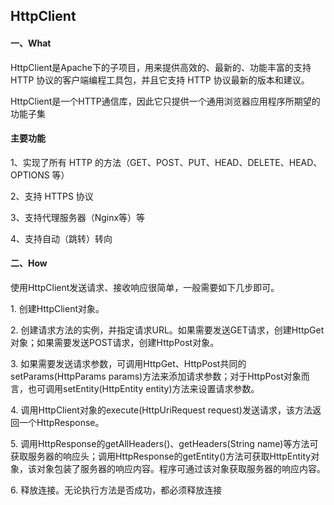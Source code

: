 ## HttpClient
#### 一、What
HttpClient是Apache下的子项目，用来提供高效的、最新的、功能丰富的支持 HTTP 协议的客户端编程工具包，并且它支持 HTTP 协议最新的版本和建议。

HttpClient是一个HTTP通信库，因此它只提供一个通用浏览器应用程序所期望的功能子集

#### 主要功能

1、实现了所有 HTTP 的方法（GET、POST、PUT、HEAD、DELETE、HEAD、OPTIONS 等）

2、支持 HTTPS 协议

3、支持代理服务器（Nginx等）等

4、支持自动（跳转）转向

#### 二、How
使用HttpClient发送请求、接收响应很简单，一般需要如下几步即可。

1. 创建HttpClient对象。

2. 创建请求方法的实例，并指定请求URL。如果需要发送GET请求，创建HttpGet对象；如果需要发送POST请求，创建HttpPost对象。

3. 如果需要发送请求参数，可调用HttpGet、HttpPost共同的setParams(HttpParams params)方法来添加请求参数；对于HttpPost对象而言，也可调用setEntity(HttpEntity entity)方法来设置请求参数。

4. 调用HttpClient对象的execute(HttpUriRequest request)发送请求，该方法返回一个HttpResponse。

5. 调用HttpResponse的getAllHeaders()、getHeaders(String name)等方法可获取服务器的响应头；调用HttpResponse的getEntity()方法可获取HttpEntity对象，该对象包装了服务器的响应内容。程序可通过该对象获取服务器的响应内容。

6. 释放连接。无论执行方法是否成功，都必须释放连接


